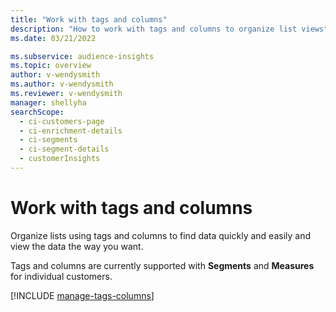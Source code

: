 ```yaml
---
title: "Work with tags and columns"
description: "How to work with tags and columns to organize list views"
ms.date: 03/21/2022

ms.subservice: audience-insights
ms.topic: overview
author: v-wendysmith
ms.author: v-wendysmith
ms.reviewer: v-wendysmith
manager: shellyha
searchScope: 
  - ci-customers-page
  - ci-enrichment-details
  - ci-segments
  - ci-segment-details
  - customerInsights
---
```


# Work with tags and columns

Organize lists using tags and columns to find data quickly and easily and view the data the way you want.

Tags and columns are currently supported with **Segments** and **Measures** for individual customers.

[!INCLUDE [manage-tags-columns](../includes/manage-tags-columns.md)]
